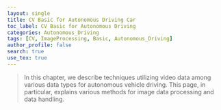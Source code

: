 ```yaml
---
layout: single
title: CV Basic for Autonomous Driving Car
toc_label: CV Basic for Autonomous Driving
categories: Autonomous_Driving
tags: [CV, ImageProcessing, Basic, Autonomous_Driving]
author_profile: false
search: true
use_tex: true
---
```


> In this chapter, we describe techniques utilizing video data among various data types for autonomous vehicle driving. 
> This page, in particular, explains various methods for image data processing and data handling.



